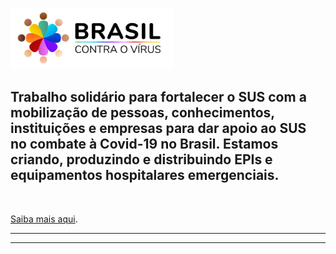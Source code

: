 ![Brasil contra o vírus](images/logo.png "Brasil contra o vírus")

## Trabalho solidário para fortalecer o SUS com a mobilização de pessoas, conhecimentos, instituições e empresas para dar apoio ao SUS no combate à Covid-19 no Brasil. Estamos criando, produzindo e distribuindo EPIs e equipamentos hospitalares emergenciais.

<br>

[Saiba mais aqui](/sobre).

---



---
